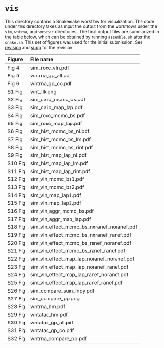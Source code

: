 # `vis`

This directory contains a Snakemake workflow for visualization.
The code under this directory takes as input the output from the workflows under the `sim`, `wntrna`, and `wntatac` directories.
The final output files are summarized in the table below, which can be obtained by running `assemble.sh` after the `snake.sh`.
This set of figures was used for the initial submission.
See [revision](https://github.com/yharigaya/classifygxt-paper/tree/main/revision) and [supp](https://github.com/yharigaya/classifygxt-paper/tree/main/supp) for the revision.

|Figure|File name|
|:-|:-|
|Fig 4|sim_rocc_vln.pdf|
|Fig 5|wntrna_gp_all.pdf|
|Fig 6|wntrna_gp_co.pdf|
|S1 Fig|wnt_llk.png|
|S2 Fig|sim_calib_mcmc_bs.pdf|
|S3 Fig|sim_calib_map_lap.pdf|
|S4 Fig|sim_rocc_mcmc_bs.pdf|
|S5 Fig|sim_rocc_map_lap.pdf|
|S6 Fig|sim_hist_mcmc_bs_nl.pdf|
|S7 Fig|sim_hist_mcmc_bs_lm.pdf|
|S8 Fig|sim_hist_mcmc_bs_rint.pdf|
|S9 Fig|sim_hist_map_lap_nl.pdf|
|S10 Fig|sim_hist_map_lap_lm.pdf|
|S11 Fig|sim_hist_map_lap_rint.pdf|
|S12 Fig|sim_vln_mcmc_bs1.pdf|
|S13 Fig|sim_vln_mcmc_bs2.pdf|
|S14 Fig|sim_vln_map_lap1.pdf|
|S15 Fig|sim_vln_map_lap2.pdf|
|S16 Fig|sim_vln_aggr_mcmc_bs.pdf|
|S17 Fig|sim_vln_aggr_map_lap.pdf|
|S18 Fig|sim_vln_effect_mcmc_bs_noranef_noranef.pdf|
|S19 Fig|sim_vln_effect_mcmc_bs_noranef_ranef.pdf|
|S20 Fig|sim_vln_effect_mcmc_bs_ranef_noranef.pdf|
|S21 Fig|sim_vln_effect_mcmc_bs_ranef_ranef.pdf|
|S22 Fig|sim_vln_effect_map_lap_noranef_noranef.pdf|
|S23 Fig|sim_vln_effect_map_lap_noranef_ranef.pdf|
|S24 Fig|sim_vln_effect_map_lap_ranef_noranef.pdf|
|S25 Fig|sim_vln_effect_map_lap_ranef_ranef.pdf|
|S26 Fig|sim_compare_sum_lnpy.pdf|
|S27 Fig|sim_compare_pp.png|
|S28 Fig|wntrna_hm.pdf|
|S29 Fig|wntatac_hm.pdf|
|S30 Fig|wntatac_gp_all.pdf|
|S31 Fig|wntatac_gp_co.pdf|
|S32 Fig|wntrna_compare_pp.pdf|

<!-- int.pdf
gxt.pdf
additivity2.pdf -->
